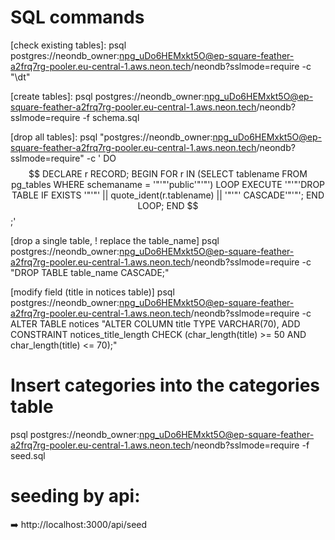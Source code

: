 # SQL commands

[check existing tables]:
psql postgres://neondb_owner:npg_uDo6HEMxkt5O@ep-square-feather-a2frq7rg-pooler.eu-central-1.aws.neon.tech/neondb?sslmode=require -c "\dt"

[create tables]:
psql postgres://neondb_owner:npg_uDo6HEMxkt5O@ep-square-feather-a2frq7rg-pooler.eu-central-1.aws.neon.tech/neondb?sslmode=require -f schema.sql

[drop all tables]:
psql "postgres://neondb_owner:npg_uDo6HEMxkt5O@ep-square-feather-a2frq7rg-pooler.eu-central-1.aws.neon.tech/neondb?sslmode=require" -c '
DO $$
DECLARE
r RECORD;
BEGIN
FOR r IN (SELECT tablename FROM pg_tables WHERE schemaname = '"'"'public'"'"')
LOOP
EXECUTE '"'"'DROP TABLE IF EXISTS '"'"' || quote_ident(r.tablename) || '"'"' CASCADE'"'"';
END LOOP;
END $$;'

[drop a single table, ! replace the table_name]
psql postgres://neondb_owner:npg_uDo6HEMxkt5O@ep-square-feather-a2frq7rg-pooler.eu-central-1.aws.neon.tech/neondb?sslmode=require -c "DROP TABLE table_name CASCADE;"

[modify field (title in notices table)]
psql postgres://neondb_owner:npg_uDo6HEMxkt5O@ep-square-feather-a2frq7rg-pooler.eu-central-1.aws.neon.tech/neondb?sslmode=require -c ALTER TABLE notices
"ALTER COLUMN title TYPE VARCHAR(70),
ADD CONSTRAINT notices_title_length
CHECK (char_length(title) >= 50 AND char_length(title) <= 70);"

# Insert categories into the categories table

psql postgres://neondb_owner:npg_uDo6HEMxkt5O@ep-square-feather-a2frq7rg-pooler.eu-central-1.aws.neon.tech/neondb?sslmode=require -f seed.sql

# seeding by api:

➡️ http://localhost:3000/api/seed
